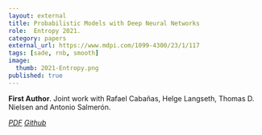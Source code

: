 ```yaml
---
layout: external
title: Probabilistic Models with Deep Neural Networks
role:  Entropy 2021.
category: papers
external_url: https://www.mdpi.com/1099-4300/23/1/117
tags: [sade, rnb, smooth]
image:
  thumb: 2021-Entropy.png
published: true
---
```


**First Author**. Joint work with Rafael Cabañas, Helge Langseth, Thomas D. Nielsen and Antonio Salmerón.

<!--


-->
<a href="https://www.mdpi.com/1099-4300/23/1/117"><i class="fa fa-file-pdf-o" aria-hidden="true"> PDF</i></a> 
<a href="https://github.com/PGM-Lab/ProbModelsDNNs"><i class="fa fa-github" aria-hidden="true" > Github</i></a> 
